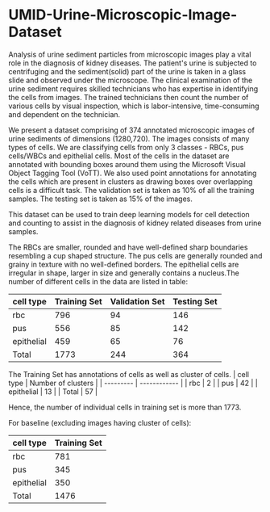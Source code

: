 # UMID-Urine-Microscopic-Image-Dataset

Analysis of urine sediment particles from microscopic images play a vital role in the diagnosis of kidney diseases. The patient's urine is subjected to centrifuging and the sediment(solid) part of the urine is taken in a glass slide and observed under the microscope. The clinical examination of the urine sediment requires skilled technicians who has expertise in identifying the cells from images. The trained technicians then count the number of various cells by visual inspection, which is labor-intensive, time-consuming and dependent on the technician.

We present a dataset comprising of 374 annotated microscopic images of urine sediments of dimensions (1280,720). The images consists of many types of cells. We are classifying cells from only 3 classes - RBCs, pus cells/WBCs and epithelial cells. Most of the cells in the dataset are annotated with bounding boxes around them using the Microsoft Visual Object Tagging Tool (VoTT). We also used point annotations for annotating the cells which are present in clusters as drawing boxes over overlapping cells is a difficult task. The validation set is taken as 10% of all the training samples. The testing set is taken as 15% of the images.  

This dataset can be used to train deep learning models for cell detection and counting to assist in the diagnosis of kidney related diseases from urine samples. 

The RBCs are smaller, rounded and have well-defined sharp boundaries resembling a cup shaped structure. The pus cells are generally rounded and grainy in texture with no well-defined borders. The epithelial cells are irregular in shape, larger in size and generally contains a nucleus.The number of different cells in the data are listed in table:

| cell type | Training Set | Validation Set | Testing Set |
| --------- | ------------ | -------------- | ----------- |
| rbc | 796 | 94 | 146 |
| pus | 556 | 85 | 142 |
| epithelial | 459 | 65 | 76 |
| Total | 1773 | 244 | 364 |

The Training Set has annotations of cells as well as cluster of cells. 
| cell type | Number of clusters |
| --------- | ------------ |
| rbc | 2 |
| pus | 42 |
| epithelial | 13 |
| Total | 57 |

Hence, the number of individual cells in training set is more than 1773. 

For baseline (excluding images having cluster of cells):

| cell type | Training Set |
| --------- | ------------ |
| rbc | 781 | 
| pus | 345 | 
| epithelial | 350 | 
| Total | 1476 |
